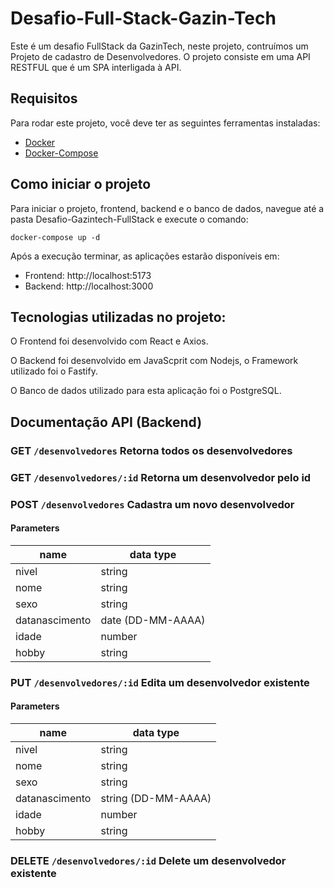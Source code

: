 # Desafio-Full-Stack-Gazin-Tech

Este é um desafio FullStack da GazinTech, neste projeto, contruímos um Projeto de cadastro de Desenvolvedores. O projeto consiste em uma API RESTFUL que é um SPA interligada à API.

## Requisitos

Para rodar este projeto, você deve ter as seguintes ferramentas instaladas:

- [Docker](https://docs.docker.com/engine/install/)
- [Docker-Compose](https://docs.docker.com/compose/install/)

## Como iniciar o projeto

Para iniciar o projeto, frontend, backend e o banco de dados,
navegue até a pasta Desafio-Gazintech-FullStack e execute o comando:

```
docker-compose up -d
```

Após a execução terminar, as aplicações estarão disponíveis em:

- Frontend: http://localhost:5173
- Backend: http://localhost:3000

## Tecnologias utilizadas no projeto:

O Frontend foi desenvolvido com React e Axios.

O Backend foi desenvolvido em JavaScprit com Nodejs, o Framework utilizado foi o Fastify.

O Banco de dados utilizado para esta aplicação foi o PostgreSQL.

## Documentação API (Backend)

### GET `/desenvolvedores` Retorna todos os desenvolvedores

### GET `/desenvolvedores/:id` Retorna um desenvolvedor pelo id

### POST `/desenvolvedores` Cadastra um novo desenvolvedor

#### Parameters

| name           | data type         |
| -------------- | ----------------- |
| nivel          | string            |
| nome           | string            |
| sexo           | string            |
| datanascimento | date (DD-MM-AAAA) |
| idade          | number            |
| hobby          | string            |

### PUT `/desenvolvedores/:id` Edita um desenvolvedor existente

#### Parameters

| name           | data type           |
| -------------- | ------------------- |
| nivel          | string              |
| nome           | string              |
| sexo           | string              |
| datanascimento | string (DD-MM-AAAA) |
| idade          | number              |
| hobby          | string              |

### DELETE `/desenvolvedores/:id` Delete um desenvolvedor existente
